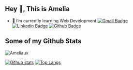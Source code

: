## Hey 👋, This is Amelia 

- 🌱 I’m currently learning Web Development
[![Gmail Badge](https://img.shields.io/badge/-amelia.marshanda20@gmail.com-c14438?style=flat&logo=Gmail&logoColor=white&link=mailto:amelia.marshanda20@gmail.com)](mailto:amelia.marshanda20@gmail.com) 
[![Linkedin Badge](https://img.shields.io/badge/-amelia-syahputri-0072b1?style=flat&logo=Linkedin&logoColor=white&link=https://www.linkedin.com/in/amelia-syahputri/)](https://www.linkedin.com/in/Amelia-syahputri/) [![Github Badge](https://img.shields.io/badge/-Ameliaux-grey?style=flat&logo=github&logoColor=white&link=https://github.com/Ameliaux/)](https://www.github.com/Ameliaux/) 
## Some of my Github Stats
<p align=left> <img src=https://komarev.com/ghpvc/?username=Ameliaux alt=Ameliaux /> </p>

[![Github stats](https://github-readme-stats.vercel.app/api?username=Ameliaux&show_icons=true&include_all_commits=true)](https://github.com/Ameliaux/github-readme-stats)
[![Top Langs](https://github-readme-stats.vercel.app/api/top-langs/?username=Ameliaux&layout=compact)](https://github.com/Ameliaux/github-readme-stats)

<!--
**Amelia-ux/Amelia-ux** is a ✨ _special_ ✨ repository because its `README.md` (this file) appears on your GitHub profile.

Here are some ideas to get you started:

- 🔭 I’m currently working on ...
- 🌱 I’m currently learning ...
- 👯 I’m looking to collaborate on ...
- 🤔 I’m looking for help with ...
- 💬 Ask me about ...
- 📫 How to reach me: ...
- 😄 Pronouns: ...
- ⚡ Fun fact: ...
-->


